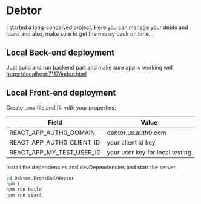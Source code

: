 # Debtor

I started a long-conceived project. Here you can manage your debts and loans and also, make sure to get the money back on time...

## Local Back-end deployment

Just build and run backend part and make sure app is working well [https://localhost:7117/index.html](https://localhost:7117/index.html)

## Local Front-end deployment

Create ```.env``` file and fill with your properties.

| Field | Value |
| ------ | ------ |
| REACT_APP_AUTH0_DOMAIN | debtor.us.auth0.com |
| REACT_APP_AUTH0_CLIENT_ID | your client id key |
| REACT_APP_MY_TEST_USER_ID | your user key for local testing |


Install the dependencies and devDependencies and start the server.

```sh
cd Debtor.FrontEnd/debtor
npm i
npm run build
npm run start
```

